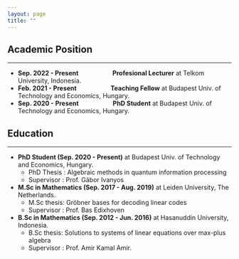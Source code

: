```yaml
---
layout: page
title: ""
---
```

## Academic Position
---
* <b>Sep. 2022 - Present &emsp;&emsp;&emsp;&emsp;&ensp;&ensp; Profesional Lecturer</b> at Telkom University, Indonesia.
* <b>Feb. 2021 - Present &emsp;&emsp;&emsp;&emsp;&ensp;&ensp; Teaching Fellow</b> at Budapest Univ. of Technology and Economics, Hungary.
* <b>Sep. 2020 - Present &emsp;&emsp;&emsp;&emsp;&ensp;&ensp; PhD Student</b> at Budapest Univ. of Technology and Economics, Hungary.

## Education
---
* <b>PhD Student (Sep. 2020 - Present)</b> at Budapest Univ. of Technology and Economics, Hungary.
   * PhD Thesis : Algebraic methods in quantum information processing
   * Supervisor : Prof. Gábor Ivanyos
* <b>M.Sc in Mathematics (Sep. 2017 - Aug. 2019)</b> at Leiden University, The Netherlands.
   * M.Sc thesis: Gröbner bases for decoding linear codes
   * Supervisor : Prof. Bas Edixhoven
* <b>B.Sc in Mathematics (Sep. 2012 - Jun. 2016)</b> at Hasanuddin University, Indonesia.
   * B.Sc thesis: Solutions to systems of linear equations over max-plus algebra
   * Supervisor : Prof. Amir Kamal Amir.</li>
